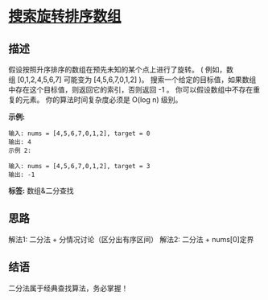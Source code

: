 # [ 搜索旋转排序数组 ][title]

## 描述
假设按照升序排序的数组在预先未知的某个点上进行了旋转。
( 例如，数组 [0,1,2,4,5,6,7] 可能变为 [4,5,6,7,0,1,2] )。
搜索一个给定的目标值，如果数组中存在这个目标值，则返回它的索引，否则返回 -1 。
你可以假设数组中不存在重复的元素。
你的算法时间复杂度必须是 O(log n) 级别。


**示例:**
```
输入: nums = [4,5,6,7,0,1,2], target = 0
输出: 4
示例 2:

输入: nums = [4,5,6,7,0,1,2], target = 3
输出: -1

```

**标签:**  数组&二分查找


## 思路
解法1: 二分法 + 分情况讨论（区分出有序区间）
解法2: 二分法 + nums[0]定界


## 结语
  二分法属于经典查找算法，务必掌握！
   
   
[title]: https://leetcode-cn.com/problems/longest-valid-parentheses/
